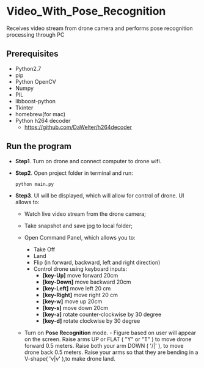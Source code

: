 # Video_With_Pose_Recognition

 Receives video stream from drone camera and performs pose recognition processing through PC
 
## Prerequisites

- Python2.7
- pip
- Python OpenCV
- Numpy 
- PIL
- libboost-python
- Tkinter
- homebrew(for mac)
- Python h264 decoder
    - <https://github.com/DaWelter/h264decoder>
    
    
## Run the program
- **Step1**. Turn on drone and connect computer to drone wifi.


- **Step2**. Open project folder in terminal and run:
    
    ```
    python main.py
    ```

- **Step3**. UI will be displayed, which will allow for control of drone. UI allows to:

    - Watch live video stream from the drone camera;
    - Take snapshot and save jpg to local folder;
    - Open Command Panel, which allows you to:
        - Take Off
        - Land
        - Flip (in forward, backward, left and right direction)
        - Control drone using keyboard inputs:
            - **[key-Up]** move forward 20cm
            - **[key-Down]** move backward 20cm
            - **[key-Left]** move left 20 cm
            - **[key-Right]** move right 20 cm
            - **[key-w]** move up 20cm
            - **[key-s]** move down 20cm
            - **[key-a]** rotate counter-clockwise by 30 degree
            - **[key-d]** rotate clockwise by 30 degree
        
    - Turn on **Pose Recognition** mode. 
          - Figure based on user will appear on the screen. Raise arms UP or FLAT ( "Y" or "T" ) to move drone forward 0.5 meters. Raise both your arm DOWN ( '/|\' ), to move drone back 0.5 meters. Raise your arms so that they are bending in a V-shape( 'v|v' ),to make drone land.
